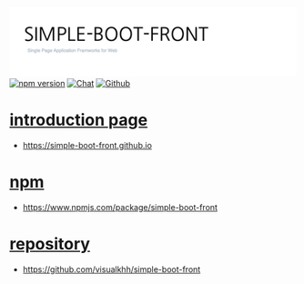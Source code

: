 ![Single Page Application Framworks](https://github.com/visualkhh/simple-boot-front/raw/master/assets/banner.png)
[![npm version](https://img.shields.io/badge/npm-blue?logo=npm)](https://www.npmjs.com/package/simple-boot-front) [![Chat](https://img.shields.io/badge/discord-brightgreen?logo=discord)](https://discord.gg/PW56dpns) [![Github](https://img.shields.io/badge/-github-black?logo=github)](https://github.com/visualkhh/simple-boot-front)

# [introduction page](https://simple-boot-front.github.io)
 - https://simple-boot-front.github.io

# [npm](https://www.npmjs.com/package/simple-boot-front)
 - https://www.npmjs.com/package/simple-boot-front 

# [repository](https://github.com/visualkhh/simple-boot-front)
 - https://github.com/visualkhh/simple-boot-front 
